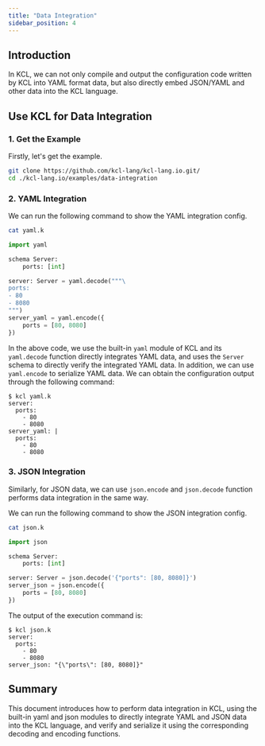 ```yaml
---
title: "Data Integration"
sidebar_position: 4
---
```


## Introduction

In KCL, we can not only compile and output the configuration code written by KCL into YAML format data, but also directly embed JSON/YAML and other data into the KCL language.

## Use KCL for Data Integration

### 1. Get the Example

Firstly, let's get the example.

```bash
git clone https://github.com/kcl-lang/kcl-lang.io.git/
cd ./kcl-lang.io/examples/data-integration
```

### 2. YAML Integration

We can run the following command to show the YAML integration config.

```bash
cat yaml.k
```

```python
import yaml

schema Server:
    ports: [int]

server: Server = yaml.decode("""\
ports:
- 80
- 8080
""")
server_yaml = yaml.encode({
    ports = [80, 8080]
})
```

In the above code, we use the built-in `yaml` module of KCL and its `yaml.decode` function directly integrates YAML data, and uses the `Server` schema to directly verify the integrated YAML data. In addition, we can use `yaml.encode` to serialize YAML data. We can obtain the configuration output through the following command:

```shell
$ kcl yaml.k
server:
  ports:
    - 80
    - 8080
server_yaml: |
  ports:
    - 80
    - 8080
```

### 3. JSON Integration

Similarly, for JSON data, we can use `json.encode` and `json.decode` function performs data integration in the same way.

We can run the following command to show the JSON integration config.

```bash
cat json.k
```

```python
import json

schema Server:
    ports: [int]

server: Server = json.decode('{"ports": [80, 8080]}')
server_json = json.encode({
    ports = [80, 8080]
})
```

The output of the execution command is:

```shell
$ kcl json.k
server:
  ports:
    - 80
    - 8080
server_json: "{\"ports\": [80, 8080]}"
```

## Summary

This document introduces how to perform data integration in KCL, using the built-in yaml and json modules to directly integrate YAML and JSON data into the KCL language, and verify and serialize it using the corresponding decoding and encoding functions.
